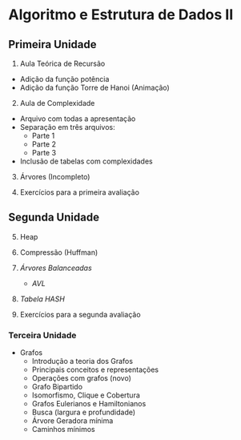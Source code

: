 # Algoritmo e Estrutura de Dados II

## Primeira Unidade

1) Aula Teórica de Recursão
+ Adição da função potência
+ Adição da função Torre de Hanoi (Animação)

2) Aula de Complexidade
+ Arquivo com todas a apresentação
+ Separação em três arquivos:
  + Parte 1
  + Parte 2
  + Parte 3
+ Inclusão de tabelas com complexidades

3) Árvores (Incompleto)
   
4) Exercícios para a primeira avaliação

## Segunda Unidade

5) Heap
   
6) Compressão (Huffman)
   
7) *Árvores Balanceadas*
    + *AVL*

8) *Tabela HASH*
  
9)  Exercícios para a segunda avaliação
  
### Terceira Unidade
  + Grafos
    + Introdução a teoria dos Grafos
    + Principais conceitos e representações
    + Operações com grafos (novo)
    + Grafo Bipartido
    + Isomorfismo, Clique e Cobertura
    + Grafos Eulerianos e Hamiltonianos
    + Busca (largura e profundidade)
    + Árvore Geradora mínima
    + Caminhos mínimos
